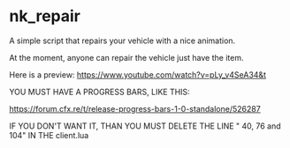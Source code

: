 # nk_repair
A simple script that repairs your vehicle with a nice animation.

At the moment, anyone can repair the vehicle just have the item.


Here is a preview:
https://www.youtube.com/watch?v=pLy_v4SeA34&t


YOU MUST HAVE A PROGRESS BARS, LIKE THIS:

https://forum.cfx.re/t/release-progress-bars-1-0-standalone/526287

IF YOU DON'T WANT IT, THAN YOU MUST DELETE THE LINE " 40, 76 and 104"  IN THE client.lua

